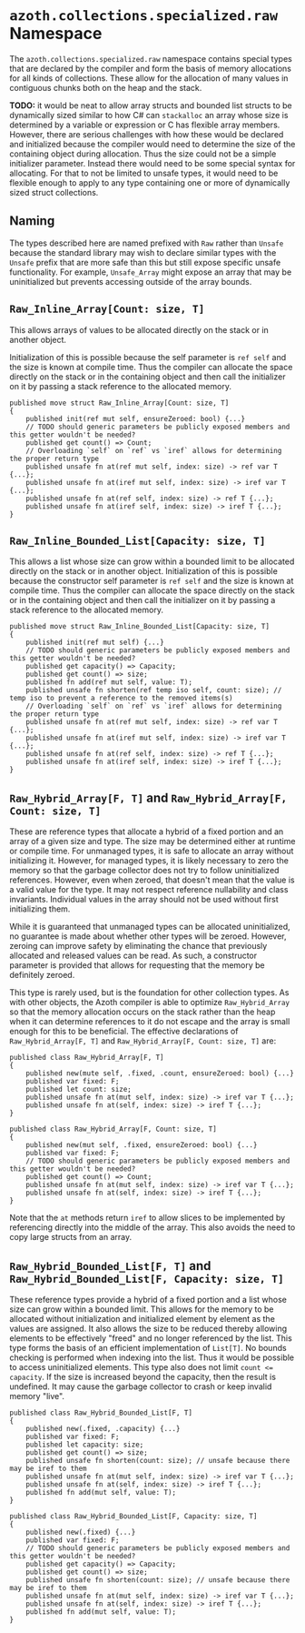 # `azoth.collections.specialized.raw` Namespace

The `azoth.collections.specialized.raw` namespace contains special types that are declared by the
compiler and form the basis of memory allocations for all kinds of collections. These allow for the
allocation of many values in contiguous chunks both on the heap and the stack.

**TODO:** it would be neat to allow array structs and bounded list structs to be dynamically sized
similar to how C# can `stackalloc` an array whose size is determined by a variable or expression or
C has flexible array members. However, there are serious challenges with how these would be declared
and initialized because the compiler would need to determine the size of the containing object
during allocation. Thus the size could not be a simple initializer parameter. Instead there would
need to be some special syntax for allocating. For that to not be limited to unsafe types, it would
need to be flexible enough to apply to any type containing one or more of dynamically sized struct
collections.

## Naming

The types described here are named prefixed with `Raw` rather than `Unsafe` because the standard
library may wish to declare similar types with the `Unsafe` prefix that are more safe than this but
still expose specific unsafe functionality. For example, `Unsafe_Array` might expose an array that
may be uninitialized but prevents accessing outside of the array bounds.

## `Raw_Inline_Array[Count: size, T]`

This allows arrays of values to be allocated directly on the stack or in another object.

Initialization of this is possible because the self parameter is `ref self` and the size is known at
compile time. Thus the compiler can allocate the space directly on the stack or in the containing
object and then call the initializer on it by passing a stack reference to the allocated memory.

```azoth
published move struct Raw_Inline_Array[Count: size, T]
{
    published init(ref mut self, ensureZeroed: bool) {...}
    // TODO should generic parameters be publicly exposed members and this getter wouldn't be needed?
    published get count() => Count;
    // Overloading `self` on `ref` vs `iref` allows for determining the proper return type
    published unsafe fn at(ref mut self, index: size) -> ref var T {...};
    published unsafe fn at(iref mut self, index: size) -> iref var T {...};
    published unsafe fn at(ref self, index: size) -> ref T {...};
    published unsafe fn at(iref self, index: size) -> iref T {...};
}
```

## `Raw_Inline_Bounded_List[Capacity: size, T]`

This allows a list whose size can grow within a bounded limit to be allocated directly on the stack
or in another object. Initialization of this is possible because the constructor self parameter is
`ref self` and the size is known at compile time. Thus the compiler can allocate the space directly
on the stack or in the containing object and then call the initializer on it by passing a stack
reference to the allocated memory.

```azoth
published move struct Raw_Inline_Bounded_List[Capacity: size, T]
{
    published init(ref mut self) {...}
    // TODO should generic parameters be publicly exposed members and this getter wouldn't be needed?
    published get capacity() => Capacity;
    published get count() => size;
    published fn add(ref mut self, value: T);
    published unsafe fn shorten(ref temp iso self, count: size); // temp iso to prevent a reference to the removed items(s)
    // Overloading `self` on `ref` vs `iref` allows for determining the proper return type
    published unsafe fn at(ref mut self, index: size) -> ref var T {...};
    published unsafe fn at(iref mut self, index: size) -> iref var T {...};
    published unsafe fn at(ref self, index: size) -> ref T {...};
    published unsafe fn at(iref self, index: size) -> iref T {...};
}
```

## `Raw_Hybrid_Array[F, T]` and `Raw_Hybrid_Array[F, Count: size, T]`

These are reference types that allocate a hybrid of a fixed portion and an array of a given size and
type. The size may be determined either at runtime or compile time. For unmanaged types, it is safe
to allocate an array without initializing it. However, for managed types, it is likely necessary to
zero the memory so that the garbage collector does not try to follow uninitialized references.
However, even when zeroed, that doesn't mean that the value is a valid value for the type. It may
not respect reference nullability and class invariants. Individual values in the array should not be
used without first initializing them.

While it is guaranteed that unmanaged types can be allocated uninitialized, no guarantee is made
about whether other types will be zeroed. However, zeroing can improve safety by eliminating the
chance that previously allocated and released values can be read. As such, a constructor parameter
is provided that allows for requesting that the memory be definitely zeroed.

This type is rarely used, but is the foundation for other collection types. As with other objects,
the Azoth compiler is able to optimize `Raw_Hybrid_Array` so that the memory allocation occurs on
the stack rather than the heap when it can determine references to it do not escape and the array is
small enough for this to be beneficial. The effective declarations of `Raw_Hybrid_Array[F, T]` and
`Raw_Hybrid_Array[F, Count: size, T]` are:

```azoth
published class Raw_Hybrid_Array[F, T]
{
    published new(mute self, .fixed, .count, ensureZeroed: bool) {...}
    published var fixed: F;
    published let count: size;
    published unsafe fn at(mut self, index: size) -> iref var T {...};
    published unsafe fn at(self, index: size) -> iref T {...};
}

published class Raw_Hybrid_Array[F, Count: size, T]
{
    published new(mut self, .fixed, ensureZeroed: bool) {...}
    published var fixed: F;
    // TODO should generic parameters be publicly exposed members and this getter wouldn't be needed?
    published get count() => Count;
    published unsafe fn at(mut self, index: size) -> iref var T {...};
    published unsafe fn at(self, index: size) -> iref T {...};
}
```

Note that the `at` methods return `iref` to allow slices to be implemented by referencing directly
into the middle of the array. This also avoids the need to copy large structs from an array.

## `Raw_Hybrid_Bounded_List[F, T]` and `Raw_Hybrid_Bounded_List[F, Capacity: size, T]`

These reference types provide a hybrid of a fixed portion and a list whose size can grow within a
bounded limit. This allows for the memory to be allocated without initialization and initialized
element by element as the values are assigned. It also allows the size to be reduced thereby
allowing elements to be effectively "freed" and no longer referenced by the list. This type forms
the basis of an efficient implementation of `List[T]`. No bounds checking is performed when indexing
into the list. Thus it would be possible to access uninitialized elements. This type also does not
limit `count <= capacity`. If the size is increased beyond the capacity, then the result is
undefined. It may cause the garbage collector to crash or keep invalid memory "live".

```azoth
published class Raw_Hybrid_Bounded_List[F, T]
{
    published new(.fixed, .capacity) {...}
    published var fixed: F;
    published let capacity: size;
    published get count() => size;
    published unsafe fn shorten(count: size); // unsafe because there may be iref to them
    published unsafe fn at(mut self, index: size) -> iref var T {...};
    published unsafe fn at(self, index: size) -> iref T {...};
    published fn add(mut self, value: T);
}

published class Raw_Hybrid_Bounded_List[F, Capacity: size, T]
{
    published new(.fixed) {...}
    published var fixed: F;
    // TODO should generic parameters be publicly exposed members and this getter wouldn't be needed?
    published get capacity() => Capacity;
    published get count() => size;
    published unsafe fn shorten(count: size); // unsafe because there may be iref to them
    published unsafe fn at(mut self, index: size) -> iref var T {...};
    published unsafe fn at(self, index: size) -> iref T {...};
    published fn add(mut self, value: T);
}
```
